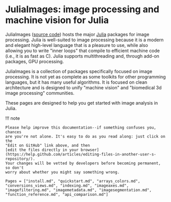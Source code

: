 # JuliaImages: image processing and machine vision for Julia

JuliaImages ([source code](https://github.com/JuliaImages)) hosts the
major [Julia](http://julialang.org/) packages for image processing.
Julia is well-suited to image processing because it is a modern and
elegant high-level language that is a pleasure to use, while also
allowing you to write "inner loops" that compile to efficient machine
code (i.e., it is as fast as C).  Julia supports multithreading and,
through add-on packages, GPU processing.

JuliaImages is a collection of packages specifically focused on image
processing.  It is not yet as complete as some toolkits for other
programming languages, but it has many useful algorithms.  It is
focused on clean architecture and is designed to unify "machine
vision" and "biomedical 3d image processing" communities.

These pages are designed to help you get started with image analysis
in Julia.

!!! note

    Please help improve this documentation--if something confuses you, chances
    are you're not alone. It's easy to do as you read along: just click on the
    "Edit on GitHub" link above, and then
    [edit the files directly in your browser](https://help.github.com/articles/editing-files-in-another-user-s-repository/).
    Your changes will be vetted by developers before becoming permanent, so don't
    worry about whether you might say something wrong.

```@contents
Pages = ["install.md", "quickstart.md", "arrays_colors.md", "conversions_views.md", "indexing.md", "imageaxes.md", "imagefiltering.md", "imagemetadata.md", "imagesegmentation.md", "function_reference.md", "api_comparison.md"]
```
